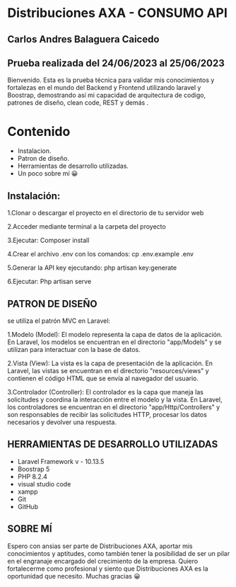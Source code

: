 # Distribuciones AXA - CONSUMO API 
## Carlos Andres Balaguera Caicedo 

## Prueba realizada del 24/06/2023 al 25/06/2023
Bienvenido. Esta es la prueba técnica para validar mis conocimientos y fortalezas en el mundo del Backend y Frontend utilizando laravel y Boostrap, demostrando así mi capacidad de arquitectura de codigo, patrones de diseño, clean code,  REST y demás .

# Contenido
* Instalacion.
* Patron de diseño.
* Herramientas de desarrollo utilizadas.
* Un poco sobre mí 😀


## Instalación:
1.Clonar o descargar el proyecto en el directorio de tu servidor web

2.Acceder mediante terminal a la carpeta del proyecto

3.Ejecutar:  Composer install

4.Crear el archivo .env con los comandos:  cp .env.example .env

5.Generar la API key ejecutando:  php artisan key:generate 

6.Ejecutar: Php artisan serve


## PATRON DE DISEÑO
se utiliza el patrón MVC en Laravel:

1.Modelo (Model):
El modelo representa la capa de datos de la aplicación. En Laravel, los modelos se encuentran en el directorio "app/Models" y se utilizan para interactuar con la base de datos. 

2.Vista (View):
La vista es la capa de presentación de la aplicación. En Laravel, las vistas se encuentran en el directorio "resources/views" y contienen el código HTML que se envía al navegador del usuario.

3.Controlador (Controller):
El controlador es la capa que maneja las solicitudes y coordina la interacción entre el modelo y la vista. En Laravel, los controladores se encuentran en el directorio "app/Http/Controllers" y son responsables de recibir las solicitudes HTTP, procesar los datos necesarios y devolver una respuesta.

## HERRAMIENTAS DE DESARROLLO UTILIZADAS
* Laravel Framework v - 10.13.5
* Boostrap 5
* PHP 8.2.4 
* visual studio code
* xampp
* Git
* GitHub

## SOBRE MÍ
Espero con ansias ser parte de Distribuciones AXA, aportar mis conocimientos y aptitudes, como también tener la posibilidad de ser un pilar en el engranaje encargado del crecimiento de la empresa. Quiero fortalecerme como profesional y siento que Distribuciones AXA es la oportunidad que necesito. Muchas gracias 😀
